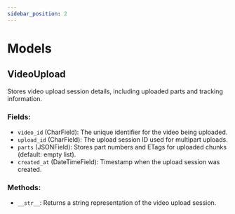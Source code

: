 ```yaml
---
sidebar_position: 2
---
```


# Models

## VideoUpload
Stores video upload session details, including uploaded parts and tracking information.

### Fields:
- `video_id` (CharField): The unique identifier for the video being uploaded.
- `upload_id` (CharField): The upload session ID used for multipart uploads.
- `parts` (JSONField): Stores part numbers and ETags for uploaded chunks (default: empty list).
- `created_at` (DateTimeField): Timestamp when the upload session was created.

### Methods:
- `__str__`: Returns a string representation of the video upload session.


